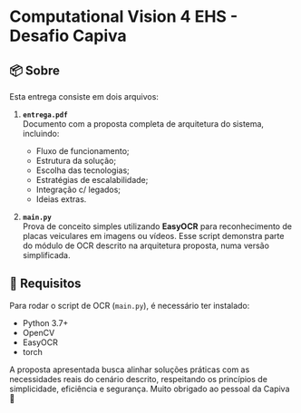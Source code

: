 # Computational Vision 4 EHS - Desafio Capiva

## 📦 Sobre

Esta entrega consiste em dois arquivos:

1. **`entrega.pdf`**  
   Documento com a proposta completa de arquitetura do sistema, incluindo:
   - Fluxo de funcionamento;
   - Estrutura da solução;
   - Escolha das tecnologias;
   - Estratégias de escalabilidade;
   - Integração c/ legados;
   - Ideias extras.

2. **`main.py`**  
   Prova de conceito simples utilizando **EasyOCR** para reconhecimento de placas veiculares em imagens ou vídeos. Esse script demonstra parte do módulo de OCR descrito na arquitetura proposta, numa versão simplificada.

## 🧪 Requisitos

Para rodar o script de OCR (`main.py`), é necessário ter instalado:

- Python 3.7+
- OpenCV
- EasyOCR
- torch

A proposta apresentada busca alinhar soluções práticas com as necessidades reais do cenário descrito, respeitando os princípios de simplicidade, eficiência e segurança.
Muito obrigado ao pessoal da Capiva 🖖
